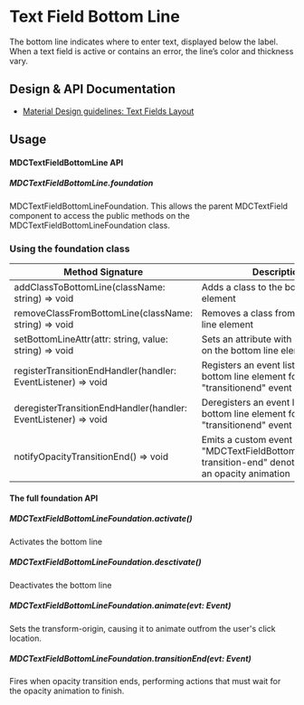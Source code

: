 <!--docs:
title: "Text Field Bottom Line"
layout: detail
section: components
path: /catalog/input-controls/text-fields/bottom-line
-->

# Text Field Bottom Line

The bottom line indicates where to enter text, displayed below the label. When a text field is active or contains an error, the line’s color and thickness vary.

## Design & API Documentation

<ul class="icon-list">
  <li class="icon-list-item icon-list-item--spec">
    <a href="https://material.io/guidelines/components/text-fields.html#text-fields-layout">Material Design guidelines: Text Fields Layout</a>
  </li>
</ul>


## Usage

#### MDCTextFieldBottomLine API

##### MDCTextFieldBottomLine.foundation

MDCTextFieldBottomLineFoundation. This allows the parent MDCTextField component to access the public methods on the MDCTextFieldBottomLineFoundation class.

### Using the foundation class


Method Signature | Description
--- | ---
addClassToBottomLine(className: string) => void | Adds a class to the bottom line element
removeClassFromBottomLine(className: string) => void | Removes a class from the bottom line element
setBottomLineAttr(attr: string, value: string) => void | Sets an attribute with a given value on the bottom line element
registerTransitionEndHandler(handler: EventListener) => void | Registers an event listener on the bottom line element for a "transitionend" event
deregisterTransitionEndHandler(handler: EventListener) => void | Deregisters an event listener on the bottom line element for a "transitionend" event
notifyOpacityTransitionEnd() => void | Emits a custom event "MDCTextFieldBottomLine:opacity-transition-end" denoting the end of an opacity animation |

#### The full foundation API

##### MDCTextFieldBottomLineFoundation.activate()

Activates the bottom line

##### MDCTextFieldBottomLineFoundation.desctivate()

Deactivates the bottom line

##### MDCTextFieldBottomLineFoundation.animate(evt: Event)

Sets the transform-origin, causing it to animate outfrom the user's click location.

##### MDCTextFieldBottomLineFoundation.transitionEnd(evt: Event)

Fires when opacity transition ends, performing actions that must wait for the opacity animation to finish.
